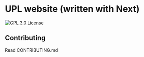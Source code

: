 # UPL website (written with Next)

[![GPL 3.0 License][license-badge]][license]

## Contributing

Read CONTRIBUTING.md

<!-- prettier-ignore-start -->
<!-- [build-badge]: https://img.shields.io/github/workflow/status/kentcdodds/kentcdodds.com/pipeline?logo=github&style=flat-square -->
<!-- [build]: https://github.com/kentcdodds/kentcdodds.com/actions?query=workflow%3Apipeline -->
[license-badge]: https://img.shields.io/badge/license-GPL%203.0%20License-blue.svg?style=flat-square
[license]: https://github.com/nd0nd0/upl/blob/main/LICENSE.md
<!-- prettier-ignore-end -->
